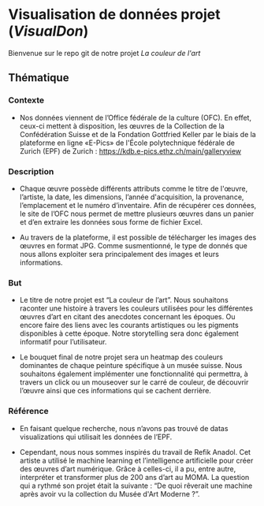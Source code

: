 # Visualisation de données projet (*VisualDon*)

Bienvenue sur le repo git de notre projet *La couleur de l'art*


## Thématique

### Contexte
* Nos données viennent de l’Office fédérale de la culture (OFC). En effet, ceux-ci mettent à disposition, les œuvres de la Collection de la Confédération Suisse et de la Fondation Gottfried Keller par le biais de la plateforme en ligne «E-Pics» de l'École polytechnique fédérale de Zurich (EPF) de Zurich : https://kdb.e-pics.ethz.ch/main/galleryview


### Description
* Chaque œuvre possède différents attributs comme le titre de l'œuvre, l’artiste, la date, les dimensions, l’année d'acquisition, la provenance, l’emplacement et le numéro d’inventaire. Afin de récupérer ces données, le site de l’OFC nous permet de mettre plusieurs œuvres dans un panier et d’en extraire les données sous forme de fichier Excel.

* Au travers de la plateforme, il est possible de télécharger les images des œuvres en format JPG. Comme susmentionné, le type de donnés que nous allons exploiter sera principalement des images et leurs informations.



### But
* Le titre de notre projet est “La couleur de l’art”. Nous souhaitons raconter une histoire à travers les couleurs utilisées pour les différentes œuvres d’art en citant des anecdotes concernant les époques. Ou encore faire des liens avec les courants artistiques ou les pigments disponibles à cette époque. Notre storytelling sera donc également informatif pour l’utilisateur.

* Le bouquet final de notre projet sera un heatmap des couleurs dominantes de chaque peinture spécifique à un musée suisse. Nous souhaitons également implémenter une fonctionnalité qui permettra, à travers un click ou un mouseover sur le carré de couleur, de découvrir l’œuvre ainsi que ces informations qui se cachent derrière. 



### Référence
* En faisant quelque recherche, nous n’avons pas trouvé de datas visualizations qui utilisait les données de l’EPF.

* Cependant, nous nous sommes inspirés du travail de Refik Anadol. Cet artiste a utilisé le machine learning et l’intelligence artificielle pour créer des œuvres d’art numérique. Grâce à celles-ci, il a pu, entre autre, interpréter et transformer plus de 200 ans d’art au MOMA. La question qui a rythmé son projet était la suivante : “De quoi rêverait une machine après avoir vu la collection du Musée d'Art Moderne ?”. 

